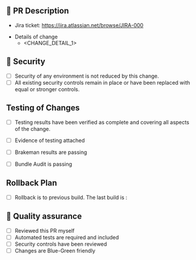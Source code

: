 <!--
Hold up, wait a minute; something ain't right!
This PR cannot be merged yet, let everyone know why and what is required before it can be merged.
-->

## 📝 PR Description
<!-- Link to the ticket for this work -->
- Jira ticket: https://jira.atlassian.net/browse/JIRA-000

<!-- What and why is this change being made? -->
- Details of change
  - <CHANGE_DETAIL_1>

<!--
Does your change benefit from some visuals, such as:
- Before and after screenshots
- Diagrams, etc
-->
<!-- ## 🏞️ Visuals -->

<!-- ## 🚨 Merge criteria -->

<!--
Do you expect something specific from your reviewers, for example:
- Are you just socialising a change?
- Are you looking for discussion around patterns and architecture?
- Do you need the reviewer to pull down your changes and run it, etc?
-->
<!-- ## 👀 Reviewers -->
<!-- Simple change, just make sure it looks sane -->
<!-- Full review required -->
<!-- Pull it down and do some local testing -->

<!--
Author of the PR should verify each of the following statements is true and
check the box before merging the PR.
-->
## 🔑 Security
- [ ] Security of any environment is not reduced by this change.
- [ ] All existing security controls remain in place or have been replaced with equal or stronger controls.

<!--
### 🧨 Risk assessment
**Name:** Foobar
**Severity:** Insignificant,Minor,Moderate,Major,Catastrophic
**Likelihood:** Rare,Unlikely,Possible,Likely,Almost Certain
**Impact:** 🟢 Low, 🟠 Moderate, 🔴 High, 🟣 Extreme

**Severity justification:**
- Justify the reason for the severity level.

**Likelihood justification:**
- Justify the reason for your likelihood level.

**Risk mitigation:**
- Document risk mitigation stratergies that are in-place or impact your decision.
-->

## Testing of Changes
- [ ] Testing results have been verified as complete and covering all aspects of the change.
- [ ] Evidence of testing attached
- [ ] Brakeman results are passing
- [ ] Bundle Audit is passing


## Rollback Plan
- [ ] Rollback is to previous build. The last build is :

<!--
Outline the steps you have performed to ensure this change is
well tested and others can reproduce.
-->
## 🔎 Quality assurance
- [ ] Reviewed this PR myself
- [ ] Automated tests are required and included
- [ ] Security controls have been reviewed
- [ ] Changes are Blue-Green friendly